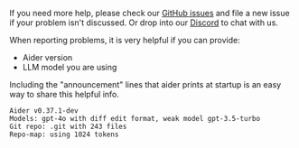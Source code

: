 If you need more help, please check our
[GitHub issues](https://github.com/paul-gauthier/aider/issues)
and file a new issue if your problem isn't discussed.
Or drop into our
[Discord](https://discord.gg/Tv2uQnR88V)
to chat with us.

When reporting problems, it is very helpful if you can provide:

- Aider version
- LLM model you are using

Including the "announcement" lines that
aider prints at startup
is an easy way to share this helpful info.

```
Aider v0.37.1-dev
Models: gpt-4o with diff edit format, weak model gpt-3.5-turbo
Git repo: .git with 243 files
Repo-map: using 1024 tokens
```
